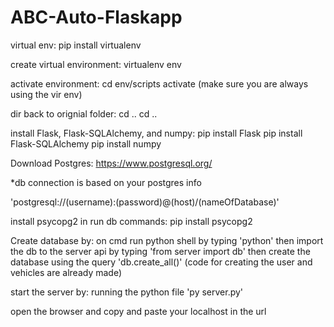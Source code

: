 # ABC-Auto-Flaskapp

virtual env:
pip install virtualenv

create virtual environment:
virtualenv env

activate environment:
cd env/scripts
activate 
(make sure you are always using the vir env)

dir back to orignial folder:
cd ..
cd ..

install Flask, Flask-SQLAlchemy, and numpy:
pip install Flask
pip install Flask-SQLAlchemy
pip install numpy

Download Postgres:
https://www.postgresql.org/

*db connection is based on your postgres info

'postgresql://(username):(password)@(host)/(nameOfDatabase)'

install psycopg2 in run db commands:
pip install psycopg2

Create database by:
on cmd run python shell by typing 'python'
then import the db to the server api by typing 'from server import db'
then create the database using the query 'db.create_all()'  (code for creating the user and vehicles are already made)

start the server by: 
running the python file 'py server.py'

open the browser and copy and paste your localhost in the url


